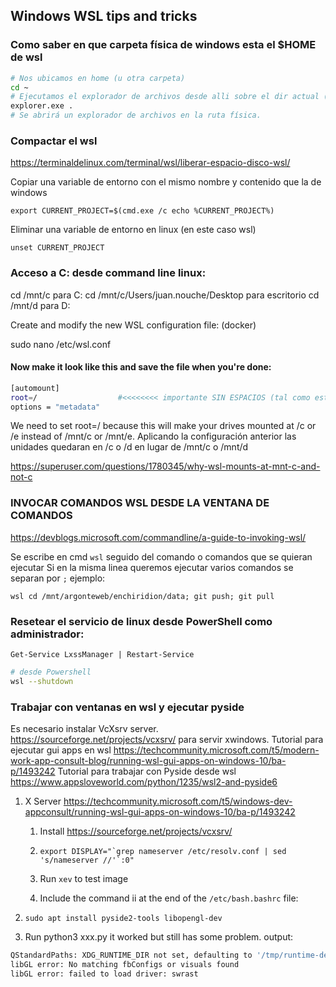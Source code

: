 
## Windows WSL tips and tricks

### Como saber en que carpeta física de windows esta el $HOME  de wsl

```bash
# Nos ubicamos en home (u otra carpeta)
cd ~
# Ejecutamos el explorador de archivos desde alli sobre el dir actual (`.`)
explorer.exe .
# Se abrirá un explorador de archivos en la ruta física.
```

### Compactar el wsl
https://terminaldelinux.com/terminal/wsl/liberar-espacio-disco-wsl/

Copiar una variable de entorno con el mismo nombre y contenido que la de windows

    export CURRENT_PROJECT=$(cmd.exe /c echo %CURRENT_PROJECT%)

Eliminar una variable de entorno en linux (en este caso wsl)

    unset CURRENT_PROJECT



### Acceso a C: desde command line linux:

cd /mnt/c para C:
cd /mnt/c/Users/juan.nouche/Desktop para escritorio
cd /mnt/d para D:

Create and modify the new WSL configuration file: (docker)

sudo nano /etc/wsl.conf

#### Now make it look like this and save the file when you're done:
``` bash
[automount]
root=/                  #<<<<<<<< importante SIN ESPACIOS (tal como esta).
options = "metadata"
```


We need to set root=/ because this will make your drives mounted at /c or /e instead of /mnt/c or /mnt/e.
Aplicando la configuración anterior las unidades quedaran en /c o /d en lugar de /mnt/c o /mnt/d

https://superuser.com/questions/1780345/why-wsl-mounts-at-mnt-c-and-not-c



### INVOCAR COMANDOS WSL DESDE LA VENTANA DE COMANDOS
https://devblogs.microsoft.com/commandline/a-guide-to-invoking-wsl/

Se escribe en cmd `wsl` seguido del comando o comandos que se quieran ejecutar
Si en la misma linea queremos ejecutar varios comandos se separan por `;`
ejemplo:
```
wsl cd /mnt/argonteweb/enchiridion/data; git push; git pull
```

### Resetear el servicio de linux desde PowerShell como administrador:
```
Get-Service LxssManager | Restart-Service
```

```bash
# desde Powershell
wsl --shutdown
```

### Trabajar con ventanas en wsl y ejecutar pyside

Es necesario instalar VcXsrv server. https://sourceforge.net/projects/vcxsrv/ para servir xwindows.
Tutorial para ejecutar gui apps en wsl  https://techcommunity.microsoft.com/t5/modern-work-app-consult-blog/running-wsl-gui-apps-on-windows-10/ba-p/1493242
Tutorial para trabajar con Pyside desde wsl https://www.appsloveworld.com/python/1235/wsl2-and-pyside6


1. X Server https://techcommunity.microsoft.com/t5/windows-dev-appconsult/running-wsl-gui-apps-on-windows-10/ba-p/1493242

    1. Install https://sourceforge.net/projects/vcxsrv/

    2. ```export DISPLAY="`grep nameserver /etc/resolv.conf | sed 's/nameserver //'`:0" ``` 
    3. Run `xev` to test image

    4. Include the command ii at the end of the `/etc/bash.bashrc` file:

2. ```sudo apt install pyside2-tools libopengl-dev```

3. Run python3 xxx.py it worked but still has some problem. output:

```bash
QStandardPaths: XDG_RUNTIME_DIR not set, defaulting to '/tmp/runtime-dev'
libGL error: No matching fbConfigs or visuals found
libGL error: failed to load driver: swrast
```



